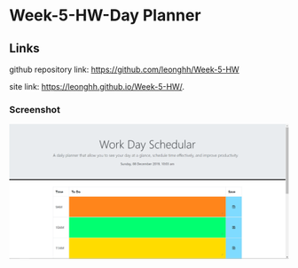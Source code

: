 # Week-5-HW-Day Planner

## Links

github repository link: https://github.com/leonghh/Week-5-HW

site link: https://leonghh.github.io/Week-5-HW/.

### Screenshot

![Screenshot](./assets/img/Capture.PNG)